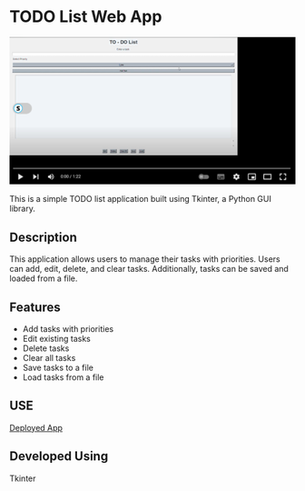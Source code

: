 # TODO List Web App

[![Watch the video](ss-yt.png)]([https://youtu.be/vt5fpE0bzSY](https://www.youtube.com/watch?v=29JpQgiCaLg))

This is a simple TODO list application built using Tkinter, a Python GUI library.

## Description

This application allows users to manage their tasks with priorities. Users can add, edit, delete, and clear tasks. Additionally, tasks can be saved and loaded from a file.

## Features

- Add tasks with priorities
- Edit existing tasks
- Delete tasks
- Clear all tasks
- Save tasks to a file
- Load tasks from a file

## USE
[Deployed App](https://replit.com/@sivani-l-r/To-Do-List-App?v=1)

## Developed Using 
Tkinter



